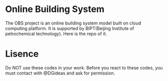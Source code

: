 # Online Building System
The OBS project is an online building system model built on cloud computing platform. It is supported by BIPT(Beijing Institute of petrochemical technology). Here is the repo of it.

# Lisence
Do NOT use these codes in your work. Before you react to these codes, you must contact with @DGideas and ask for permission.

